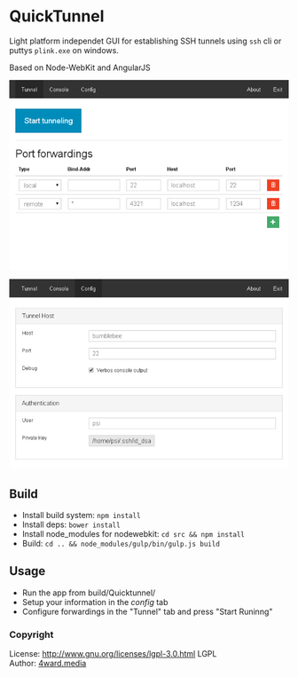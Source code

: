 # QuickTunnel

Light platform independet GUI for establishing SSH tunnels using `ssh` cli or puttys `plink.exe` on windows.

Based on Node-WebKit and AngularJS

![Screenshot1](doc/QuickTunnel1.png)

![Screenshot2](doc/QuickTunnel2.png)

## Build
* Install build system: `npm install`
* Install deps: `bower install`
* Install node_modules for nodewebkit: `cd src && npm install`
* Build: `cd .. && node_modules/gulp/bin/gulp.js build`

## Usage
* Run the app from build/Quicktunnel/<your os>
* Setup your information in the _config_ tab
* Configure forwardings in the "Tunnel" tab and press "Start Runinng"

### Copyright
License: http://www.gnu.org/licenses/lgpl-3.0.html LGPL <br>
Author: [4ward.media](http://www.4wardmedia.de)
